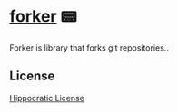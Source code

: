 # [forker] 📟

Forker is library that forks git repositories..

[forker]: https://crates.io/crates/forker

## License

[Hippocratic License](LICENSE)
